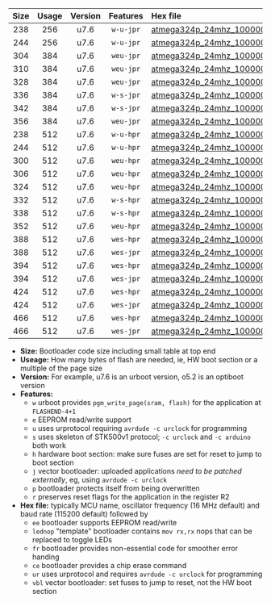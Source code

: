|Size|Usage|Version|Features|Hex file|
|:-:|:-:|:-:|:-:|:--|
|238|256|u7.6|`w-u-jpr`|[atmega324p_24mhz_1000000bps_ur_vbl.hex](https://raw.githubusercontent.com/stefanrueger/urboot/main//atmega324p_24mhz_1000000bps_ur_vbl.hex)|
|244|256|u7.6|`w-u-jpr`|[atmega324p_24mhz_1000000bps_lednop_ur_vbl.hex](https://raw.githubusercontent.com/stefanrueger/urboot/main//atmega324p_24mhz_1000000bps_lednop_ur_vbl.hex)|
|304|384|u7.6|`weu-jpr`|[atmega324p_24mhz_1000000bps_ee_ur_vbl.hex](https://raw.githubusercontent.com/stefanrueger/urboot/main//atmega324p_24mhz_1000000bps_ee_ur_vbl.hex)|
|310|384|u7.6|`weu-jpr`|[atmega324p_24mhz_1000000bps_ee_lednop_ur_vbl.hex](https://raw.githubusercontent.com/stefanrueger/urboot/main//atmega324p_24mhz_1000000bps_ee_lednop_ur_vbl.hex)|
|328|384|u7.6|`weu-jpr`|[atmega324p_24mhz_1000000bps_ee_lednop_fr_ur_vbl.hex](https://raw.githubusercontent.com/stefanrueger/urboot/main//atmega324p_24mhz_1000000bps_ee_lednop_fr_ur_vbl.hex)|
|336|384|u7.6|`w-s-jpr`|[atmega324p_24mhz_1000000bps_vbl.hex](https://raw.githubusercontent.com/stefanrueger/urboot/main//atmega324p_24mhz_1000000bps_vbl.hex)|
|342|384|u7.6|`w-s-jpr`|[atmega324p_24mhz_1000000bps_lednop_vbl.hex](https://raw.githubusercontent.com/stefanrueger/urboot/main//atmega324p_24mhz_1000000bps_lednop_vbl.hex)|
|356|384|u7.6|`weu-jpr`|[atmega324p_24mhz_1000000bps_ee_lednop_fr_ce_ur_vbl.hex](https://raw.githubusercontent.com/stefanrueger/urboot/main//atmega324p_24mhz_1000000bps_ee_lednop_fr_ce_ur_vbl.hex)|
|238|512|u7.6|`w-u-hpr`|[atmega324p_24mhz_1000000bps_ur.hex](https://raw.githubusercontent.com/stefanrueger/urboot/main//atmega324p_24mhz_1000000bps_ur.hex)|
|244|512|u7.6|`w-u-hpr`|[atmega324p_24mhz_1000000bps_lednop_ur.hex](https://raw.githubusercontent.com/stefanrueger/urboot/main//atmega324p_24mhz_1000000bps_lednop_ur.hex)|
|300|512|u7.6|`weu-hpr`|[atmega324p_24mhz_1000000bps_ee_ur.hex](https://raw.githubusercontent.com/stefanrueger/urboot/main//atmega324p_24mhz_1000000bps_ee_ur.hex)|
|306|512|u7.6|`weu-hpr`|[atmega324p_24mhz_1000000bps_ee_lednop_ur.hex](https://raw.githubusercontent.com/stefanrueger/urboot/main//atmega324p_24mhz_1000000bps_ee_lednop_ur.hex)|
|324|512|u7.6|`weu-hpr`|[atmega324p_24mhz_1000000bps_ee_lednop_fr_ur.hex](https://raw.githubusercontent.com/stefanrueger/urboot/main//atmega324p_24mhz_1000000bps_ee_lednop_fr_ur.hex)|
|332|512|u7.6|`w-s-hpr`|[atmega324p_24mhz_1000000bps.hex](https://raw.githubusercontent.com/stefanrueger/urboot/main//atmega324p_24mhz_1000000bps.hex)|
|338|512|u7.6|`w-s-hpr`|[atmega324p_24mhz_1000000bps_lednop.hex](https://raw.githubusercontent.com/stefanrueger/urboot/main//atmega324p_24mhz_1000000bps_lednop.hex)|
|352|512|u7.6|`weu-hpr`|[atmega324p_24mhz_1000000bps_ee_lednop_fr_ce_ur.hex](https://raw.githubusercontent.com/stefanrueger/urboot/main//atmega324p_24mhz_1000000bps_ee_lednop_fr_ce_ur.hex)|
|388|512|u7.6|`wes-hpr`|[atmega324p_24mhz_1000000bps_ee.hex](https://raw.githubusercontent.com/stefanrueger/urboot/main//atmega324p_24mhz_1000000bps_ee.hex)|
|388|512|u7.6|`wes-jpr`|[atmega324p_24mhz_1000000bps_ee_vbl.hex](https://raw.githubusercontent.com/stefanrueger/urboot/main//atmega324p_24mhz_1000000bps_ee_vbl.hex)|
|394|512|u7.6|`wes-hpr`|[atmega324p_24mhz_1000000bps_ee_lednop.hex](https://raw.githubusercontent.com/stefanrueger/urboot/main//atmega324p_24mhz_1000000bps_ee_lednop.hex)|
|394|512|u7.6|`wes-jpr`|[atmega324p_24mhz_1000000bps_ee_lednop_vbl.hex](https://raw.githubusercontent.com/stefanrueger/urboot/main//atmega324p_24mhz_1000000bps_ee_lednop_vbl.hex)|
|424|512|u7.6|`wes-hpr`|[atmega324p_24mhz_1000000bps_ee_lednop_fr.hex](https://raw.githubusercontent.com/stefanrueger/urboot/main//atmega324p_24mhz_1000000bps_ee_lednop_fr.hex)|
|424|512|u7.6|`wes-jpr`|[atmega324p_24mhz_1000000bps_ee_lednop_fr_vbl.hex](https://raw.githubusercontent.com/stefanrueger/urboot/main//atmega324p_24mhz_1000000bps_ee_lednop_fr_vbl.hex)|
|466|512|u7.6|`wes-hpr`|[atmega324p_24mhz_1000000bps_ee_lednop_fr_ce.hex](https://raw.githubusercontent.com/stefanrueger/urboot/main//atmega324p_24mhz_1000000bps_ee_lednop_fr_ce.hex)|
|466|512|u7.6|`wes-jpr`|[atmega324p_24mhz_1000000bps_ee_lednop_fr_ce_vbl.hex](https://raw.githubusercontent.com/stefanrueger/urboot/main//atmega324p_24mhz_1000000bps_ee_lednop_fr_ce_vbl.hex)|

- **Size:** Bootloader code size including small table at top end
- **Useage:** How many bytes of flash are needed, ie, HW boot section or a multiple of the page size
- **Version:** For example, u7.6 is an urboot version, o5.2 is an optiboot version
- **Features:**
  + `w` urboot provides `pgm_write_page(sram, flash)` for the application at `FLASHEND-4+1`
  + `e` EEPROM read/write support
  + `u` uses urprotocol requiring `avrdude -c urclock` for programming
  + `s` uses skeleton of STK500v1 protocol; `-c urclock` and `-c arduino` both work
  + `h` hardware boot section: make sure fuses are set for reset to jump to boot section
  + `j` vector bootloader: uploaded applications *need to be patched externally*, eg, using `avrdude -c urclock`
  + `p` bootloader protects itself from being overwritten
  + `r` preserves reset flags for the application in the register R2
- **Hex file:** typically MCU name, oscillator frequency (16 MHz default) and baud rate (115200 default) followed by
  + `ee` bootloader supports EEPROM read/write
  + `lednop` "template" bootloader contains `mov rx,rx` nops that can be replaced to toggle LEDs
  + `fr` bootloader provides non-essential code for smoother error handing
  + `ce` bootloader provides a chip erase command
  + `ur` uses urprotocol and requires `avrdude -c urclock` for programming
  + `vbl` vector bootloader: set fuses to jump to reset, not the HW boot section
